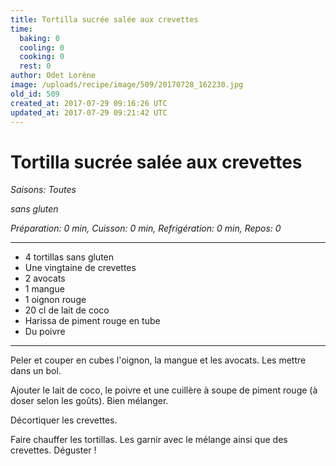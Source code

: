 ```yaml
---
title: Tortilla sucrée salée aux crevettes
time:
  baking: 0
  cooling: 0
  cooking: 0
  rest: 0
author: Odet Lorène
image: /uploads/recipe/image/509/20170728_162230.jpg
old_id: 509
created_at: 2017-07-29 09:16:26 UTC
updated_at: 2017-07-29 09:21:42 UTC
---
```


# Tortilla sucrée salée aux crevettes

_Saisons: Toutes_

_sans gluten_

_Préparation: 0 min, Cuisson: 0 min, Refrigération: 0 min, Repos: 0_

---

- 4 tortillas sans gluten
- Une vingtaine de crevettes
- 2 avocats
- 1 mangue
- 1 oignon rouge
- 20 cl de lait de coco
- Harissa de piment rouge en tube
- Du poivre

---

Peler et couper en cubes l'oignon, la mangue et les avocats. Les mettre dans un bol.

Ajouter le lait de coco, le poivre et une cuillère à soupe de piment rouge (à doser selon les goûts). Bien mélanger.

Décortiquer les crevettes.

Faire chauffer les tortillas. Les garnir avec le mélange ainsi que des crevettes. Déguster !
